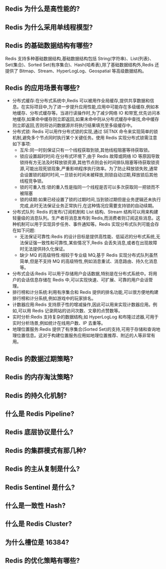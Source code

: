 ## Redis 为什么是高性能的?

## Redis 为什么采用单线程模型?

## Redis 的基础数据结构有哪些?

Redis 支持多种基础数据结构,基础数据结构包括 String(字符串)、List(列表)、Set(集合)、Sorted Set(有序集合)、Hash(哈希表),除了基础数据结构外,Redis 还提供了 Bitmap、Stream、HyperLogLog、Geospatial 等高级数据结构。

## Redis 的应用场景有哪些?

- 分布式缓存:在分布式系统中,Redis 可以被用作全局缓存,提供共享数据和信息。在实际项目中,为了进一步提升应用性能,应用中可能存在多级缓存,例如本地缓存、分布式缓存等。当进行读操作时,为了减少网络 IO 和带宽,优先访问本地缓存,如果命中缓存则立即返回,如果未命中则从分布式缓存中查找,命中缓存则立即返回,否则将访问数据源并将执行结果填充至多级缓存中。
- 分布式锁: Redis 可以用作分布式锁的实现,通过 SETNX 命令来实现简单的锁机制,避免多个节点同时执行某个关键任务。使用 Redis 实现分布式锁需注意如下事项:
  - 互斥:同一时刻保证只有一个线程获取到锁,其他线程阻塞等待获取锁。
  - 锁应设置超时时间:在分布式环境下,由于 Redis 故障或网络 IO 等原因导致锁持有方无法及时释放锁资源,其他节点则会长时间排队阻塞等待获取锁资源,可能出现死锁现象,严重影响程序执行效率。为了防止释放锁失败,通常会设置锁的超时时间,一旦锁长时间未被释放,则锁自动过期,释放锁后其他线程竞争锁。
  - 锁的可重入性:锁的重入性是指同一个线程是否可以多次获取同一把锁而不被阻塞
  - 锁的续期:如果已经设置了锁的过期时间,当到锁过期但是业务逻辑还未执行完成,此时无法保证业务正常执行,在这种情况应需要支持锁的自动续期。
- 分布式队列: Redis 的发布/订阅机制和 List 结构、Stream 结构可以用来构建轻量级的消息队列。生产者将消息发布到 Redis,而消费者则订阅这些消息。这种机制可以用于实现异步任务、事件通知等。Redis 实现分布式队列可能会存在如下问题:
  - 无法保证可靠性:Redis 的设计目标是提供高性能、低延迟的分布式系统,无法保证强一致性和可靠性,某些情况下,Redis 会丢失消息,或者在出现故障时无法提供持久化保证。
  - 缺少 MQ 的高级特性:相较于专业级 MQ,基于 Redis 实现分布式队列虽然简单,但是不支持 MQ 的高级特性,例如消息重试、消息路由、持久化消息等。
- 分布式会话:Redis 可以用于存储用户会话数据,特别是在分布式系统中。将用户的会话信息存储在 Redis 中,可以实现快速、可扩展、可靠的用户会话管理。
- 排行榜和计分系统:利用有序集合和 Redis 提供的排名功能,可以很方便地构建排行榜和计分系统,例如游戏中的玩家排名。
- 计数器应用:Redis 支持原子性的增减操作,因此可以用来实现计数器应用。例如,可以用 Redis 记录网站的访问次数、文章的点赞数等。
- 实时分析:Redis 支持复杂的数据结构,如 HyperLogLog 和布隆过滤器,可用于实时分析场景,例如统计在线用户数、IP 去重等。
- 地理位置服务:Redis 提供了有序集合(Sorted Set)的支持,可用于存储和查询地理位置信息。这对于构建位置服务应用如地理位置推荐、附近的人等非常有用。

## Redis 的数据过期策略?

## Redis 的内存淘汰策略?

## Redis 的持久化机制?

## 什么是 Redis Pipeline?

## Redis 底层协议是什么?

## Redis 的集群模式有那几种?

## Redis 的主从复制是什么?

## Redis Sentinel 是什么?

## 什么是一致性 Hash?

## 什么是 Redis Cluster?

## 为什么槽位是 16384?

## Redis 的优化策略有哪些?
